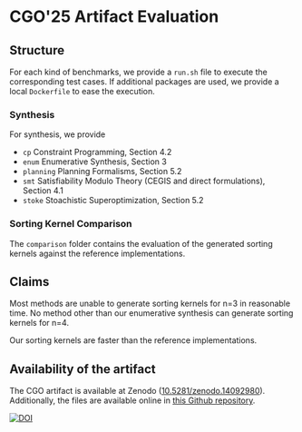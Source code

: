 # CGO'25 Artifact Evaluation

## Structure

For each kind of benchmarks, we provide a `run.sh` file to execute 
the corresponding test cases. 
If additional packages are used, we provide a local `Dockerfile` 
to ease the execution.

### Synthesis

For synthesis, we provide
- `cp` Constraint Programming, Section 4.2
- `enum` Enumerative Synthesis, Section 3
- `planning` Planning Formalisms, Section 5.2
- `smt` Satisfiability Modulo Theory (CEGIS and direct formulations), Section 4.1
- `stoke` Stoachistic Superoptimization, Section 5.2

### Sorting Kernel Comparison

The `comparison` folder contains the evaluation of the generated sorting kernels
against the reference implementations.

## Claims

Most methods are unable to generate sorting kernels for n=3 in reasonable time.
No method other than our enumerative synthesis can generate sorting kernels for n=4.

Our sorting kernels are faster than the reference implementations.

## Availability of the artifact

The CGO artifact is available at Zenodo ([10.5281/zenodo.14092980](https://zenodo.org/records/14092980)). 
Additionally, the files are available online in [this Github repository](https://github.com/NeuralCoder3/cgo25_artifact).

[![DOI](https://zenodo.org/badge/DOI/10.5281/zenodo.14092980.svg)](https://doi.org/10.5281/zenodo.14092980)
